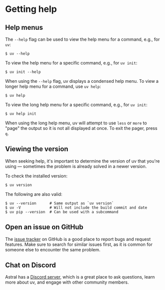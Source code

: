 # Getting help

## Help menus

The `--help` flag can be used to view the help menu for a command, e.g., for `uv`:

```console
$ uv --help
```

To view the help menu for a specific command, e.g., for `uv init`:

```console
$ uv init --help
```

When using the `--help` flag, uv displays a condensed help menu. To view a longer help menu for a
command, use `uv help`:

```console
$ uv help
```

To view the long help menu for a specific command, e.g., for `uv init`:

```console
$ uv help init
```

When using the long help menu, uv will attempt to use `less` or `more` to "page" the output so it is
not all displayed at once. To exit the pager, press `q`.

## Viewing the version

When seeking help, it's important to determine the version of uv that you're using — sometimes the
problem is already solved in a newer version.

To check the installed version:

```console
$ uv version
```

The following are also valid:

```console
$ uv --version      # Same output as `uv version`
$ uv -V             # Will not include the build commit and date
$ uv pip --version  # Can be used with a subcommand
```

## Open an issue on GitHub

The [issue tracker](https://github.com/astral-sh/uv/issues) on GitHub is a good place to report bugs
and request features. Make sure to search for similar issues first, as it is common for someone else
to encounter the same problem.

## Chat on Discord

Astral has a [Discord server](https://discord.com/invite/astral-sh), which is a great place to ask
questions, learn more about uv, and engage with other community members.

